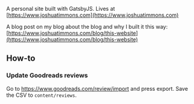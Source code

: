 A personal site built with GatsbyJS. Lives at [https://www.joshuatimmons.com](https://www.joshuatimmons.com)

A blog post on my blog about the blog and why I built it this way: [https://www.joshuatimmons.com/blog/this-website](https://www.joshuatimmons.com/blog/this-website)

## How-to

### Update Goodreads reviews

Go to https://www.goodreads.com/review/import and press export. Save the CSV to `content/reviews`.
